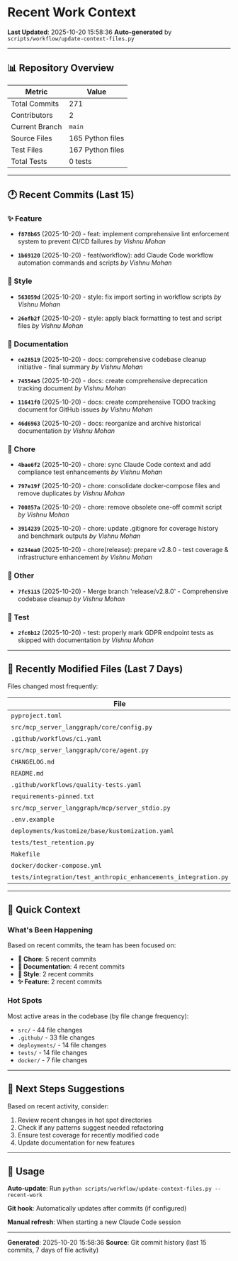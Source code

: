 # Recent Work Context

**Last Updated**: 2025-10-20 15:58:36
**Auto-generated** by `scripts/workflow/update-context-files.py`

---

## 📊 Repository Overview

| Metric | Value |
|--------|-------|
| Total Commits | 271 |
| Contributors | 2 |
| Current Branch | `main` |
| Source Files | 165 Python files |
| Test Files | 167 Python files |
| Total Tests | 0 tests |

---

## 🕐 Recent Commits (Last 15)


### ✨ Feature

- **`f878b65`** (2025-10-20) - feat: implement comprehensive lint enforcement system to prevent CI/CD failures
  _by Vishnu Mohan_

- **`1b69120`** (2025-10-20) - feat(workflow): add Claude Code workflow automation commands and scripts
  _by Vishnu Mohan_


### 💄 Style

- **`563059d`** (2025-10-20) - style: fix import sorting in workflow scripts
  _by Vishnu Mohan_

- **`26efb2f`** (2025-10-20) - style: apply black formatting to test and script files
  _by Vishnu Mohan_


### 📝 Documentation

- **`ce28519`** (2025-10-20) - docs: comprehensive codebase cleanup initiative - final summary
  _by Vishnu Mohan_

- **`74554e5`** (2025-10-20) - docs: create comprehensive deprecation tracking document
  _by Vishnu Mohan_

- **`11641f0`** (2025-10-20) - docs: create comprehensive TODO tracking document for GitHub issues
  _by Vishnu Mohan_

- **`46d6963`** (2025-10-20) - docs: reorganize and archive historical documentation
  _by Vishnu Mohan_


### 🔧 Chore

- **`4bae6f2`** (2025-10-20) - chore: sync Claude Code context and add compliance test enhancements
  _by Vishnu Mohan_

- **`797e19f`** (2025-10-20) - chore: consolidate docker-compose files and remove duplicates
  _by Vishnu Mohan_

- **`700857a`** (2025-10-20) - chore: remove obsolete one-off commit script
  _by Vishnu Mohan_

- **`3914239`** (2025-10-20) - chore: update .gitignore for coverage history and benchmark outputs
  _by Vishnu Mohan_

- **`6234ea0`** (2025-10-20) - chore(release): prepare v2.8.0 - test coverage & infrastructure enhancement
  _by Vishnu Mohan_


### 🔹 Other

- **`7fc5115`** (2025-10-20) - Merge branch 'release/v2.8.0' - Comprehensive codebase cleanup
  _by Vishnu Mohan_


### 🧪 Test

- **`2fc6b12`** (2025-10-20) - test: properly mark GDPR endpoint tests as skipped with documentation
  _by Vishnu Mohan_

---

## 📁 Recently Modified Files (Last 7 Days)

Files changed most frequently:

| File | Changes |
|------|---------|
| `pyproject.toml` | 20 |
| `src/mcp_server_langgraph/core/config.py` | 16 |
| `.github/workflows/ci.yaml` | 15 |
| `src/mcp_server_langgraph/core/agent.py` | 14 |
| `CHANGELOG.md` | 13 |
| `README.md` | 11 |
| `.github/workflows/quality-tests.yaml` | 11 |
| `requirements-pinned.txt` | 9 |
| `src/mcp_server_langgraph/mcp/server_stdio.py` | 8 |
| `.env.example` | 8 |
| `deployments/kustomize/base/kustomization.yaml` | 8 |
| `tests/test_retention.py` | 7 |
| `Makefile` | 7 |
| `docker/docker-compose.yml` | 7 |
| `tests/integration/test_anthropic_enhancements_integration.py` | 7 |


---

## 🎯 Quick Context

### What's Been Happening

Based on recent commits, the team has been focused on:

- **🔧 Chore**: 5 recent commits
- **📝 Documentation**: 4 recent commits
- **💄 Style**: 2 recent commits
- **✨ Feature**: 2 recent commits


### Hot Spots

Most active areas in the codebase (by file change frequency):

- `src/` - 44 file changes
- `.github/` - 33 file changes
- `deployments/` - 14 file changes
- `tests/` - 14 file changes
- `docker/` - 7 file changes


---

## 🔄 Next Steps Suggestions

Based on recent activity, consider:

1. Review recent changes in hot spot directories
2. Check if any patterns suggest needed refactoring
3. Ensure test coverage for recently modified code
4. Update documentation for new features

---

## 📝 Usage

**Auto-update**: Run `python scripts/workflow/update-context-files.py --recent-work`

**Git hook**: Automatically updates after commits (if configured)

**Manual refresh**: When starting a new Claude Code session

---

**Generated**: 2025-10-20 15:58:36
**Source**: Git commit history (last 15 commits, 7 days of file activity)
